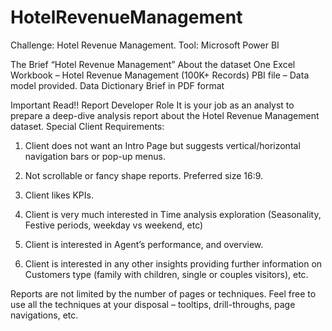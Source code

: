 # HotelRevenueManagement
Challenge: Hotel Revenue Management. Tool: Microsoft Power BI

The Brief 
 “Hotel Revenue Management” 
About the dataset 
One Excel Workbook – Hotel Revenue Management (100K+ Records)
PBI file – Data model provided.
Data Dictionary
Brief in PDF format

Important Read!! 
Report Developer Role 
It is your job as an analyst to prepare a deep-dive analysis report about the Hotel
Revenue Management dataset. 
Special Client Requirements: 

1. Client does not want an Intro Page but suggests vertical/horizontal navigation
bars or pop-up menus.
 
2. Not scrollable or fancy shape reports. Preferred size 16:9. 
 
3. Client likes KPIs.
 
4. Client is very much interested in Time analysis exploration (Seasonality, Festive
periods, weekday vs weekend, etc)
 
5. Client is interested in Agent’s performance, and overview.
 
6. Client is interested in any other insights providing further information on
Customers type (family with children, single or couples visitors), etc.
 
Reports are not limited by the number of pages or techniques. Feel free to use all the
techniques at your disposal – tooltips, drill-throughs, page navigations, etc. 
